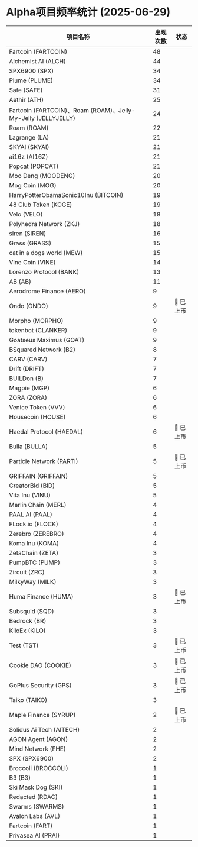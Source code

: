 # Alpha项目频率统计 (2025-06-29)

| 项目名称 | 出现次数 | 状态 |
| --- | --- | --- |
| Fartcoin (FARTCOIN) | 48 |  |
| Alchemist AI (ALCH) | 44 |  |
| SPX6900 (SPX) | 34 |  |
| Plume (PLUME) | 34 |  |
| Safe (SAFE) | 31 |  |
| Aethir (ATH) | 25 |  |
| Fartcoin (FARTCOIN)、Roam (ROAM)、Jelly-My-Jelly (JELLYJELLY) | 24 |  |
| Roam (ROAM) | 22 |  |
| Lagrange (LA) | 21 |  |
| SKYAI (SKYAI) | 21 |  |
| ai16z (AI16Z) | 21 |  |
| Popcat (POPCAT) | 21 |  |
| Moo Deng (MOODENG) | 20 |  |
| Mog Coin (MOG) | 20 |  |
| HarryPotterObamaSonic10Inu (BITCOIN) | 19 |  |
| 48 Club Token (KOGE) | 19 |  |
| Velo (VELO) | 18 |  |
| Polyhedra Network (ZKJ) | 18 |  |
| siren (SIREN) | 16 |  |
| Grass (GRASS) | 15 |  |
| cat in a dogs world (MEW) | 15 |  |
| Vine Coin (VINE) | 14 |  |
| Lorenzo Protocol (BANK) | 13 |  |
| AB (AB) | 11 |  |
| Aerodrome Finance (AERO) | 9 |  |
| Ondo (ONDO) | 9 | 🔔 已上币 |
| Morpho (MORPHO) | 9 |  |
| tokenbot (CLANKER) | 9 |  |
| Goatseus Maximus (GOAT) | 9 |  |
| BSquared Network (B2) | 8 |  |
| CARV (CARV) | 7 |  |
| Drift (DRIFT) | 7 |  |
| BUILDon (B) | 7 |  |
| Magpie (MGP) | 6 |  |
| ZORA (ZORA) | 6 |  |
| Venice Token (VVV) | 6 |  |
| Housecoin (HOUSE) | 6 |  |
| Haedal Protocol (HAEDAL) | 6 | 🔔 已上币 |
| Bulla (BULLA) | 5 |  |
| Particle Network (PARTI) | 5 | 🔔 已上币 |
| GRIFFAIN (GRIFFAIN) | 5 |  |
| CreatorBid (BID) | 5 |  |
| Vita Inu (VINU) | 5 |  |
| Merlin Chain (MERL) | 4 |  |
| PAAL AI (PAAL) | 4 |  |
| FLock.io (FLOCK) | 4 |  |
| Zerebro (ZEREBRO) | 4 |  |
| Koma Inu (KOMA) | 4 |  |
| ZetaChain (ZETA) | 3 |  |
| PumpBTC (PUMP) | 3 |  |
| Zircuit (ZRC) | 3 |  |
| MilkyWay (MILK) | 3 |  |
| Huma Finance (HUMA) | 3 | 🔔 已上币 |
| Subsquid (SQD) | 3 |  |
| Bedrock (BR) | 3 |  |
| KiloEx (KILO) | 3 |  |
| Test (TST) | 3 | 🔔 已上币 |
| Cookie DAO (COOKIE) | 3 | 🔔 已上币 |
| GoPlus Security (GPS) | 3 | 🔔 已上币 |
| Taiko (TAIKO) | 3 |  |
| Maple Finance (SYRUP) | 2 | 🔔 已上币 |
| Solidus Ai Tech (AITECH) | 2 |  |
| AGON Agent (AGON) | 2 |  |
| Mind Network (FHE) | 2 |  |
| SPX (SPX6900) | 2 |  |
| Broccoli (BROCCOLI) | 1 |  |
| B3 (B3) | 1 |  |
| Ski Mask Dog (SKI) | 1 |  |
| Redacted (RDAC) | 1 |  |
| Swarms (SWARMS) | 1 |  |
| Avalon Labs (AVL) | 1 |  |
| Fartcoin (FART) | 1 |  |
| Privasea AI (PRAI) | 1 |  |
